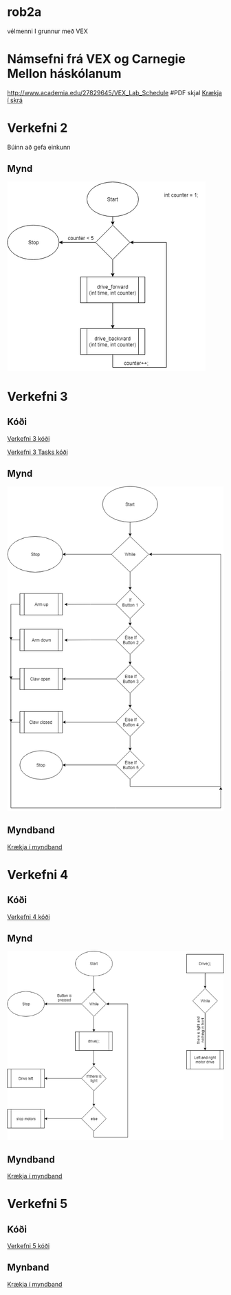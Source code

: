 # rob2a
vélmenni I grunnur með VEX
# Námsefni frá VEX og Carnegie Mellon háskólanum
 http://www.academia.edu/27829645/VEX_Lab_Schedule
#PDF skjal
[Krækja í skrá](https://github.com/eirben/rob2a/blob/master/VEX_Lab_Schedule.pdf)

# Verkefni 2

Búinn að gefa einkunn

## Mynd
![alt text](https://github.com/AtliOskarsson/rob2a/blob/master/verkefni2/verkefni2.png "Verkefni 2")

# Verkefni 3

## Kóði
[Verkefni 3 kóði](https://github.com/AtliOskarsson/rob2a/blob/master/verkefni3/controllerControl.c)

[Verkefni 3 Tasks kóði](https://github.com/AtliOskarsson/rob2a/blob/master/verkefni3/controllerTasks.c)

## Mynd
![alt text](https://github.com/AtliOskarsson/rob2a/blob/master/verkefni3/Verkefni3-fl%C3%A6%C3%B0irit.png "Verkefni 3")
## Myndband
[Krækja í myndband](https://www.youtube.com/watch?v=7bVn3QtfHOo)

# Verkefni 4

## Kóði
[Verkefni 4 kóði](https://github.com/AtliOskarsson/rob2a/blob/master/verkefni4/lightSonar.c)

## Mynd
![alt text](https://github.com/AtliOskarsson/rob2a/blob/master/verkefni4/verkefni4-Diagram.png "Verkefni 4")

## Myndband
[Krækja í myndband](https://www.youtube.com/watch?v=hknoWDUGVT8)

# Verkefni 5

## Kóði
[Verkefni 5 kóði](https://github.com/AtliOskarsson/rob2a/blob/master/verkefni5/lineFollower.c)

## Mynband
[Krækja í myndband](https://www.youtube.com/watch?v=dSwTywLIXto)
